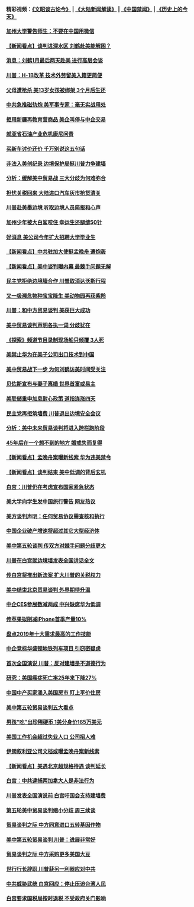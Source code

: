 #### 精彩视频：[《文昭谈古论今》](https://github.com/gfw-breaker/wenzhao/blob/master/README.md?t=01112130) | [《大陆新闻解读》](https://github.com/gfw-breaker/ntdtv-comedy/blob/master/README.md?t=01112130) | [《中国禁闻》](https://github.com/gfw-breaker/ntdtv-news/blob/master/README.md?t=01112130) | [《历史上的今天》](https://github.com/gfw-breaker/today-in-history/blob/master/README.md?t=01112130) 

#### [加州大学警告师生：不要在中国用微信](../pages/nsc412/n10969475.md?t=01112130) 

#### [【新闻看点】谈判进深水区 刘鹤赴美能解困？](../pages/nsc412/n10969116.md?t=01112130) 

#### [消息：刘鹤1月最后两天赴美 进行高层会谈](../pages/nsc412/n10967146.md?t=01112130) 

#### [川普：H-1B改革 技术外劳留美入籍更简便](../pages/nsc412/n10968990.md?t=01112130) 

#### [父母遭枪杀 美13岁女孩被绑架 3个月后生还](../pages/nsc412/n10968787.md?t=01112130) 

#### [中共急推磁轨炮 美军事专家：毫无实战用处](../pages/nsc412/n10968326.md?t=01112130) 

#### [拒用新疆再教育营商品 美企叫停与中企交易](../pages/nsc412/n10967266.md?t=01112130) 

#### [就亚省石油产业危机康尼问责](../pages/nsc412/n10967310.md?t=01112130) 

#### [买新车讨价还价 千万别说这五句话](../pages/nsc412/n10966559.md?t=01112130) 

#### [非法入美创纪录 边境保护局挺川普力争建墙](../pages/nsc412/n10966872.md?t=01112130) 

#### [分析：缓解美中贸易战 三大分歧为何难弥合](../pages/nsc412/n10966845.md?t=01112130) 

#### [担忧关税回来 大陆进口汽车灰市抢货清关](../pages/nsc412/n10966734.md?t=01112130) 

#### [川普赴美墨边境 听取边境人员简报和心声](../pages/nsc412/n10966781.md?t=01112130) 

#### [加州少年被大白鲨咬住 幸运生还腿缝50针](../pages/nsc412/n10966637.md?t=01112130) 

#### [好消息 美公司今年扩大招聘大学毕业生](../pages/nsc412/n10966671.md?t=01112130) 

#### [【新闻看点】中共驻加大使挺孟晚舟 遭炮轰](../pages/nsc412/n10966495.md?t=01112130) 

#### [【新闻看点】美中谈判曝内幕 最棘手问题无解](../pages/nsc412/n10966115.md?t=01112130) 

#### [民主党拒绝边境墙合作 川普取消达沃斯行程](../pages/nsc412/n10966613.md?t=01112130) 

#### [又一极濒危物种宝宝降生 美动物园再获紫羚](../pages/nsc412/n10966526.md?t=01112130) 

#### [川普：和中方贸易谈判 美获巨大成功](../pages/nsc412/n10966506.md?t=01112130) 

#### [美中贸易谈判声明各执一词 分歧犹在](../pages/nsc412/n10966376.md?t=01112130) 

#### [《探索》频道节目录制现场船只倾覆 3人死](../pages/nsc412/n10966232.md?t=01112130) 

#### [美禁止华为在美子公司出口技术到中国](../pages/nsc412/n10966359.md?t=01112130) 

#### [美中贸易战下一步 为何刘鹤访美时间受关注](../pages/nsc412/n10964471.md?t=01112130) 

#### [贝佐斯宣布与妻子离婚 世界首富或易主](../pages/nsc412/n10964638.md?t=01112130) 

#### [美联储重申加息耐心政策 道指连涨四天](../pages/nsc412/n10964591.md?t=01112130) 

#### [民主党再拒筑墙费 川普退出边境安全会议](../pages/nsc412/n10964507.md?t=01112130) 

#### [分析：美中未来贸易谈判将进入跨栏跑阶段](../pages/nsc412/n10964449.md?t=01112130) 

#### [45年后在一个想不到的地方 婚戒失而复得](../pages/nsc412/n10964454.md?t=01112130) 

#### [【新闻看点】孟晚舟案曝新线索 华为违美禁令](../pages/nsc412/n10964307.md?t=01112130) 

#### [【新闻看点】谈判结束 美中低调的背后玄机](../pages/nsc412/n10964036.md?t=01112130) 

#### [白宫：川普仍在考虑宣布国家紧急状态](../pages/nsc412/n10964312.md?t=01112130) 

#### [美大学向学生发中国旅行警告 网友热议](../pages/nsc412/n10964289.md?t=01112130) 

#### [美方谈判声明：任何贸易协议需查核和执行](../pages/nsc412/n10964102.md?t=01112130) 

#### [中国企业破产增速将超过其它大型经济体](../pages/nsc412/n10964069.md?t=01112130) 

#### [美中第五轮谈判 传双方对棘手问题分歧更大](../pages/nsc412/n10964058.md?t=01112130) 

#### [川普在白宫就边境墙发表全国讲话全文](../pages/nsc412/n10964007.md?t=01112130) 

#### [传白宫将推出新法案 扩大川普的关税权力](../pages/nsc412/n10963994.md?t=01112130) 

#### [美中结束北京贸易谈判 外界期待升温](../pages/nsc412/n10962435.md?t=01112130) 

#### [中企CES参展数减两成 中兴缺席华为低调](../pages/nsc412/n10962287.md?t=01112130) 

#### [传苹果拟削减iPhone首季产量10%](../pages/nsc412/n10963240.md?t=01112130) 

#### [盘点2019年十大需求最高的工作技能](../pages/nsc412/n10962606.md?t=01112130) 

#### [中企竞标华盛顿地铁列车项目 引窃密疑虑](../pages/nsc412/n10962276.md?t=01112130) 

#### [首次全国演说 川普：反对建墙是不道德行为](../pages/nsc412/n10962709.md?t=01112130) 

#### [研究：美国癌症死亡率25年来下降27%](../pages/nsc412/n10962370.md?t=01112130) 

#### [中国中产买家涌入美国房市 盯上平价住房](../pages/nsc412/n10962309.md?t=01112130) 

#### [美中第五轮贸易谈判五大看点](../pages/nsc412/n10962359.md?t=01112130) 

#### [男孩“吃”出珍稀硬币 1美分身价165万美元](../pages/nsc412/n10962277.md?t=01112130) 

#### [美国工作机会超过失业人口 公司招人难](../pages/nsc412/n10962132.md?t=01112130) 

#### [伊朗叙利亚公司文档或曝孟晚舟案新线索](../pages/nsc412/n10962067.md?t=01112130) 

#### [【新闻看点】美遇北京超规格待遇 谈判延长](../pages/nsc412/n10961905.md?t=01112130) 

#### [白宫：中共逮捕两加拿大人是非法行为](../pages/nsc412/n10962084.md?t=01112130) 

#### [川普发表全国演说前 白宫吁国会支持建墙费](../pages/nsc412/n10962064.md?t=01112130) 

#### [第五轮美中贸易谈判缩小分歧 周三续谈](../pages/nsc412/n10961892.md?t=01112130) 

#### [贸易谈判之际 中方同意进口五转基因作物](../pages/nsc412/n10961808.md?t=01112130) 

#### [美中第五轮贸易谈判 川普：进展非常好](../pages/nsc412/n10961683.md?t=01112130) 

#### [贸易谈判之际 中方采购更多美国大豆](../pages/nsc412/n10961107.md?t=01112130) 

#### [世行行长辞职 川普获另一利器应对中共](../pages/nsc412/n10961551.md?t=01112130) 

#### [中共威胁武统 白宫回应：停止压迫台湾人民](../pages/nsc412/n10961171.md?t=01112130) 

#### [白宫要求国税局按时退税 不受政府关门影响](../pages/nsc412/n10960626.md?t=01112130) 

